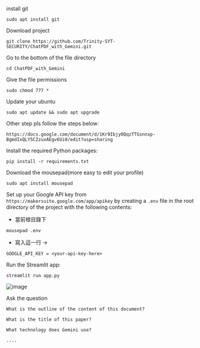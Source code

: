 install git

`sudo apt install git`

Download project

`git clone https://github.com/Trinity-SYT-SECURITY/ChatPDF_with_Gemini.git`

Go to the bottom of the file directory

`cd ChatPDF_with_Gemini`

Give the file permissions

`sudo chmod 777 *`

Update your ubuntu

`sudo apt update && sudo apt upgrade`

Other step pls follow the steps below:

`https://docs.google.com/document/d/1Kr9Ibjy0QqzTTGsnnxp-BgmdIxQLY5CZzuxAEgv6Ui0/edit?usp=sharing`

Install the required Python packages:

`pip install -r requirements.txt`

Download the mousepad(more easy to edit your profile)

`sudo apt install mousepad`

Set up your Google API key from `https://makersuite.google.com/app/apikey` by creating a `.env` file in the root directory of the project with the following contents:

+ 當前根目錄下

`mousepad .env`

+ 寫入這一行 ->
```
GOOGLE_API_KEY = <your-api-key-here>
```
Run the Streamlit app:

`streamlit run app.py`

![image](https://github.com/Trinity-SYT-SECURITY/gemini_chatpdf/assets/96654161/e6a97b43-ada4-4994-9137-7704e8396905)

Ask the question

```
What is the outline of the content of this document?

What is the title of this paper?

What technology does Gemini use?

....

```

